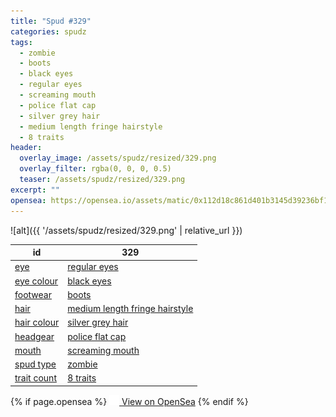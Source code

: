 ```yaml
---
title: "Spud #329"
categories: spudz
tags:
  - zombie
  - boots
  - black eyes
  - regular eyes
  - screaming mouth
  - police flat cap
  - silver grey hair
  - medium length fringe hairstyle
  - 8 traits
header:
  overlay_image: /assets/spudz/resized/329.png
  overlay_filter: rgba(0, 0, 0, 0.5)
  teaser: /assets/spudz/resized/329.png
excerpt: ""
opensea: https://opensea.io/assets/matic/0x112d18c861d401b3145d39236bf149f01e18beed/329
---
```

![alt]({{ '/assets/spudz/resized/329.png' | relative_url }})

| id | 329 |
|-|-|
| <a href="/traits/eye/#trait-type">eye</a> | <a href="/traits/eye/regular-eyes/1/#trait">regular eyes</a> |
| <a href="/traits/eye-colour/#trait-type">eye colour</a> | <a href="/traits/eye-colour/black-eyes/1/#trait">black eyes</a> |
| <a href="/traits/footwear/#trait-type">footwear</a> | <a href="/traits/footwear/boots/1/#trait">boots</a> |
| <a href="/traits/hair/#trait-type">hair</a> | <a href="/traits/hair/medium-length-fringe-hairstyle/1/#trait">medium length fringe hairstyle</a> |
| <a href="/traits/hair-colour/#trait-type">hair colour</a> | <a href="/traits/hair-colour/silver-grey-hair/1/#trait">silver grey hair</a> |
| <a href="/traits/headgear/#trait-type">headgear</a> | <a href="/traits/headgear/police-flat-cap/1/#trait">police flat cap</a> |
| <a href="/traits/mouth/#trait-type">mouth</a> | <a href="/traits/mouth/screaming-mouth/1/#trait">screaming mouth</a> |
| <a href="/traits/spud-type/#trait-type">spud type</a> | <a href="/traits/spud-type/zombie/1/#trait">zombie</a> |
| <a href="/traits/trait-count/#trait-type">trait count</a> | <a href="/traits/trait-count/8-traits/1/#trait">8 traits</a> |

{% if page.opensea %}
<a href="{{page.opensea}}" class="btn btn--info" onclick="window.open(this.href, '_blank'); return false;"><img src="/assets/images/opensea.svg" width="16px"><span>  View on OpenSea</span></a>
{% endif %}
